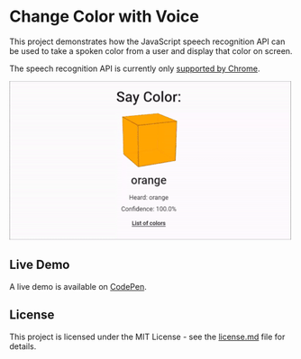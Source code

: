 # Change Color with Voice
This project demonstrates how the JavaScript speech recognition API can be used to take a spoken color from a user and display that color on screen.

The speech recognition API is currently only [supported by Chrome](https://caniuse.com/#search=speech%20recognition).

![Change Color with Voice Demo](demo-gif.gif "Change Color with Voice Demo")

## Live Demo
A live demo is available on [CodePen](https://codepen.io/GeorgePark/pen/gKrVJe).

## License
This project is licensed under the MIT License - see the [license.md](license.md) file for details.